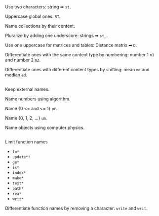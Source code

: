 ##

Use two characters: string ➡ `st`.

Uppercase global ones: `ST`.

Name collections by their content.

Pluralize by adding one underscore: strings ➡ `st_`.

Use one uppercase for matrices and tables: Distance matrix ➡ `D`.

Differentiate ones with the same content type by numbering: number 1 `n1` and number 2 `n2`.

Differentiate ones with different content types by shifting: mean `me` and median `ed`.

##

Keep external names.

Name numbers using algorithm.

Name {0 <= and <= 1} `pr`.

Name {0, 1, 2, ...} `um`.

Name objects using computer physics.

##

Limit function names

- `lo*`
- `update*!`
- `ge*`
- `is*`
- `index*`
- `make*`
- `text*`
- `path*`
- `rea*`
- `writ*`

Differentiate function names by removing a character: `write` and `writ`.
